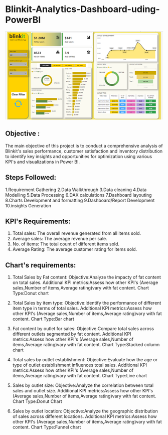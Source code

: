 # Blinkit-Analytics-Dashboard-uding-PowerBI
![image](https://github.com/prasad044/Blinkit-Analytics-Dashboard-uding-PowerBI/blob/main/Screenshot%20(71).png)
## Objective :
The main objective of this project is to conduct a comprehensive analysis of Blinkit's sales performance, customer satisfaction and inventory distribution to identify key insights and opportunities for optimization using various KPI's and visualizations in Power BI.

## Steps Followed:

1.Requirement Gathering 2.Data Walkthrough 3.Data cleaning 4.Data Modelling 5.Data Processing 6.DAX calculations 7.Dashboard layouting 8.Charts Development and formatting 9.Dashboard/Report Development 10.insights Generation

## KPI's Requirements:

1. Total sales: The overall revenue generated from all items sold.
2. Average sales: The average revenue per sale.
3. No. of items: The total count of different items sold.
4. Average Rating: The average customer rating for items sold.

## Chart's requirements:

1. Total Sales by Fat content: Objective:Analyze the impacty of fat content on total sales. Additional KPI metrics:Assess how other KPI's (Average sales,Number of items,Average rating)vary with fat content. Chart Type:Donut chart

2. Total Sales by item type: Objective:Identify the performance of different item type in terms of total sales. Additional KPI metrics:Assess how other KPI's (Average sales,Number of items,Average rating)vary with fat content. Chart Type:Bar chart

3. Fat content by outlet for sales: Objective:Compare total sales across different outlets segmented by fat content. Additional KPI metrics:Assess how other KPI's (Average sales,Number of items,Average rating)vary with fat content. Chart Type:Stacked column chart

4. Total sales by outlet establishment: Objective:Evaluate how the age or type of outlet establishment influences total sales. Additional KPI metrics:Assess how other KPI's (Average sales,Number of items,Average rating)vary with fat content. Chart Type:Line chart

5. Sales by outlet size: Objective:Analyze the correlation between total sales and outlet size. Additional KPI metrics:Assess how other KPI's (Average sales,Number of items,Average rating)vary with fat content. Chart Type:Donut Chart

6. Sales by outlet location: Objective:Analyze the geographic distribution of sales across different locations. Additional KPI metrics:Assess how other KPI's (Average sales,Number of items,Average rating)vary with fat content. Chart Type:Funnel chart
